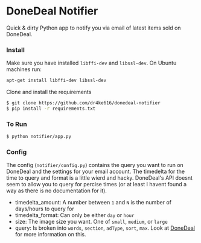 # DoneDeal Notifier

Quick & dirty Python app to notify you via email of latest items sold on DoneDeal.



### Install
Make sure you have installed `libffi-dev` and `libssl-dev`. On Ubuntu machines run:
```bash
apt-get install libffi-dev libssl-dev
```

Clone and install the requirements
```bash
$ git clone https://github.com/dr4ke616/donedeal-notifier
$ pip install -r requirements.txt
```

### To Run
```bash
$ python notifier/app.py
```

### Config
The config (`notifier/config.py`) contains the query you want to run on DoneDeal and the settings for your email account. The timedelta for the time to query and format is a little wierd and hacky. DoneDeal's API doesnt seem to allow you to query for percise times (or at least I havent found a way as there is no documentation for it).
- timedelta_amount: A number between `1` and `N` is the number of days/hours to query for
- timedelta_format: Can only be either `day` or `hour`
- size: The image size you want. One of `small`, `medium`, or `large`
- query: Is broken into `words`, `section`, `adType`, `sort`, `max`. Look at [DoneDeal](https://www.donedeal.ie) for more information on this.
